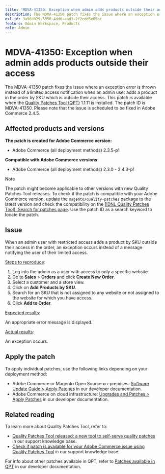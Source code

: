 ```yaml
---
title: 'MDVA-41350: Exception when admin adds products outside their access'
description: The MDVA-41350 patch fixes the issue where an exception error is thrown instead of a limited access notification when an admin user adds a product in the order by SKU which is outside their access. This patch is available when the [Quality Patches Tool (QPT)](/help/announcements/adobe-commerce-announcements/magento-quality-patches-released-new-tool-to-self-serve-quality-patches.md) 1.1.11 is installed. The patch ID is MDVA-41350. Please note that the issue is scheduled to be fixed in Adobe Commerce 2.4.5.
exl-id: 3a96d029-5350-4dd6-aad3-2f2cdd5e65ac
feature: Admin Workspace, Products
role: Admin
---
```

# MDVA-41350: Exception when admin adds products outside their access

The MDVA-41350 patch fixes the issue where an exception error is thrown instead of a limited access notification when an admin user adds a product in the order by SKU which is outside their access. This patch is available when the [Quality Patches Tool (QPT)](/help/announcements/adobe-commerce-announcements/magento-quality-patches-released-new-tool-to-self-serve-quality-patches.md) 1.1.11 is installed. The patch ID is MDVA-41350. Please note that the issue is scheduled to be fixed in Adobe Commerce 2.4.5.

## Affected products and versions

**The patch is created for Adobe Commerce version:**

* Adobe Commerce (all deployment methods) 2.3.5-p1

**Compatible with Adobe Commerce versions:**

* Adobe Commerce (all deployment methods) 2.3.0 - 2.4.3-p1

>[!NOTE]
>
>The patch might become applicable to other versions with new Quality Patches Tool releases. To check if the patch is compatible with your Adobe Commerce version, update the `magento/quality-patches` package to the latest version and check the compatibility on the [[!DNL Quality Patches Tool]: Search for patches page](https://experienceleague.adobe.com/tools/commerce-quality-patches/index.html). Use the patch ID as a search keyword to locate the patch.

## Issue

When an admin user with restricted access adds a product by SKU outside their access in the order, an exception occurs instead of a message notifying the user of their limited access.

<u>Steps to reproduce</u>:

1. Log into the admin as a user with access to only a specific website.
1. Go to **Sales** > **Orders** and click **Create New Order**.
1. Select a customer and a store view.
1. Click on **Add Products by SKU**.
1. Search for an SKU that is not assigned to any website or not assigned to the website for which you have access.
1. Click **Add to Order**.

<u>Expected results</u>:

An appropriate error message is displayed.

<u>Actual results</u>:

An exception occurs.

## Apply the patch

To apply individual patches, use the following links depending on your deployment method:

* Adobe Commerce or Magento Open Source on-premises: [Software Update Guide > Apply Patches](https://experienceleague.adobe.com/en/docs/commerce-operations/tools/quality-patches-tool/usage) in our developer documentation.
* Adobe Commerce on cloud infrastructure: [Upgrades and Patches > Apply Patches](https://experienceleague.adobe.com/en/docs/commerce-cloud-service/user-guide/develop/upgrade/apply-patches) in our developer documentation.

## Related reading

To learn more about Quality Patches Tool, refer to:

* [Quality Patches Tool released: a new tool to self-serve quality patches](/help/announcements/adobe-commerce-announcements/magento-quality-patches-released-new-tool-to-self-serve-quality-patches.md) in our support knowledge base.
* [Check if patch is available for your Adobe Commerce issue using Quality Patches Tool](/help/support-tools/patches-available-in-qpt-tool/check-patch-for-magento-issue-with-magento-quality-patches.md) in our support knowledge base.

For info about other patches available in QPT, refer to [Patches available in QPT](https://experienceleague.adobe.com/tools/commerce-quality-patches/index.html) in our developer documentation.
